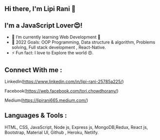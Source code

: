 ## Hi there, I'm Lipi Rani 👋
## I'm a JavaScript Lover😍!
* 🌱 I’m currently learning Web Development 🙂
* 🥅 2022 Goals: OOP Programming, Data structure & algorithm, Problems solving, Full stack development , React-Native.
* ⚡ Fun fact: I love to Explore the world 😍.

## Connect With me : 
LinkedIn(https://www.linkedin.com/in/lipi-rani-25785a225/)

Facebook(https://web.facebook.com/tori.chowdhorany/)

Medium(https://lipirani665.medium.com/)

## Languages & Tools : 

HTML, CSS, JavaScript, Node js, Express js, MongoDB,Redux, React js, Bootstrap, Material UI, Github , Heroku, Netlify.



